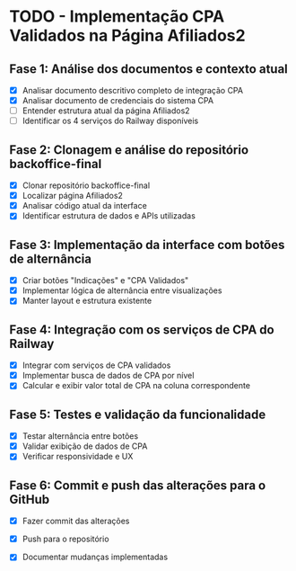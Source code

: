 # TODO - Implementação CPA Validados na Página Afiliados2

## Fase 1: Análise dos documentos e contexto atual
- [x] Analisar documento descritivo completo de integração CPA
- [x] Analisar documento de credenciais do sistema CPA
- [ ] Entender estrutura atual da página Afiliados2
- [ ] Identificar os 4 serviços do Railway disponíveis

## Fase 2: Clonagem e análise do repositório backoffice-final
- [x] Clonar repositório backoffice-final
- [x] Localizar página Afiliados2
- [x] Analisar código atual da interface
- [x] Identificar estrutura de dados e APIs utilizadas

## Fase 3: Implementação da interface com botões de alternância
- [x] Criar botões "Indicações" e "CPA Validados"
- [x] Implementar lógica de alternância entre visualizações
- [x] Manter layout e estrutura existente

## Fase 4: Integração com os serviços de CPA do Railway
- [x] Integrar com serviços de CPA validados
- [x] Implementar busca de dados de CPA por nível
- [x] Calcular e exibir valor total de CPA na coluna correspondente

## Fase 5: Testes e validação da funcionalidade
- [x] Testar alternância entre botões
- [x] Validar exibição de dados de CPA
- [x] Verificar responsividade e UX

## Fase 6: Commit e push das alterações para o GitHub
- [x] Fazer commit das alterações
- [x] Push para o repositório
- [x] Documentar mudanças implementadas

